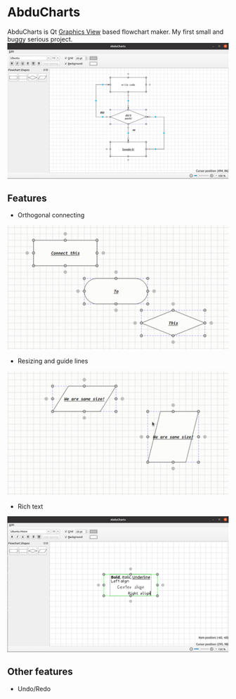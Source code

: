 # AbduCharts
AbduCharts is Qt [Graphics View](https://doc.qt.io/qt-5/graphicsview.html) based flowchart maker.
My first small and buggy serious project.
![AbduCharts image](/screenshots/png/AbduCharts.png)

## Features
* Orthogonal connecting
<p align="center">
  <img src="/screenshots/gif/OrthogonalConnecting.gif" width=750>
</p>

* Resizing and guide lines

<p align="center">
  <img src="/screenshots/gif/ResizingAndGuideLines.gif" width=750>
</p>

* Rich text
<p align="center">
  <img src="/screenshots/png/TextFeatures.png" width=750>
</p>

## Other features
* Undo/Redo

